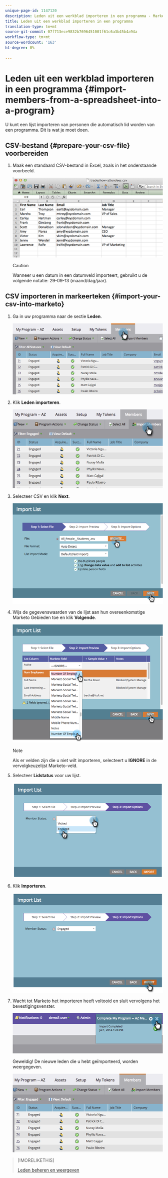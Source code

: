 ```yaml
---
unique-page-id: 1147120
description: Leden uit een werkblad importeren in een programma - Marketo Docs - Productdocumentatie
title: Leden uit een werkblad importeren in een programma
translation-type: tm+mt
source-git-commit: 07f713ece9832b7696451001f61c6a3b45b4a94a
workflow-type: tm+mt
source-wordcount: '163'
ht-degree: 0%

---
```



# Leden uit een werkblad importeren in een programma {#import-members-from-a-spreadsheet-into-a-program}

U kunt een lijst importeren van personen die automatisch lid worden van een programma. Dit is wat je moet doen.

## CSV-bestand {#prepare-your-csv-file} voorbereiden

1. Maak een standaard CSV-bestand in Excel, zoals in het onderstaande voorbeeld.

   ![](assets/image2014-9-18-14-3a33-3a4.png)

   >[!CAUTION]
   >
   >Wanneer u een datum in een datumveld importeert, gebruikt u de volgende notatie: 29-09-13 (maand/dag/jaar).

## CSV importeren in markeerteken {#import-your-csv-into-marketo}

1. Ga in uw programma naar de sectie **Leden**.

   ![](assets/image2014-9-18-15-3a3-3a57.png)

1. Klik **Leden importeren**.

   ![](assets/image2014-9-18-15-3a38-3a14.png)

1. Selecteer CSV en klik **Next**.

   ![](assets/importlist1.png)

1. Wijs de gegevenswaarden van de lijst aan hun overeenkomstige Marketo Gebieden toe en klik **Volgende**.

   ![](assets/importlist12.png)

   >[!NOTE]
   >
   >Als er velden zijn die u niet wilt importeren, selecteert u **IGNORE** in de vervolgkeuzelijst Marketo-veld.

1. Selecteer **Lidstatus** voor uw lijst.

   ![](assets/image2014-9-18-15-3a41-3a32.png)

1. Klik **Importeren**.

   ![](assets/image2014-9-18-15-3a44-3a19.png)

1. Wacht tot Marketo het importeren heeft voltooid en sluit vervolgens het bevestigingsvenster.

   ![](assets/image2014-9-18-15-3a44-3a37.png)

   Geweldig! De nieuwe leden die u hebt geïmporteerd, worden weergegeven.

   ![](assets/image2014-9-18-15-3a45-3a16.png)

>[!MORELIKETHIS]
>
>[Leden beheren en weergeven](/help/marketo/product-docs/core-marketo-concepts/programs/working-with-programs/manage-and-view-members.md)
